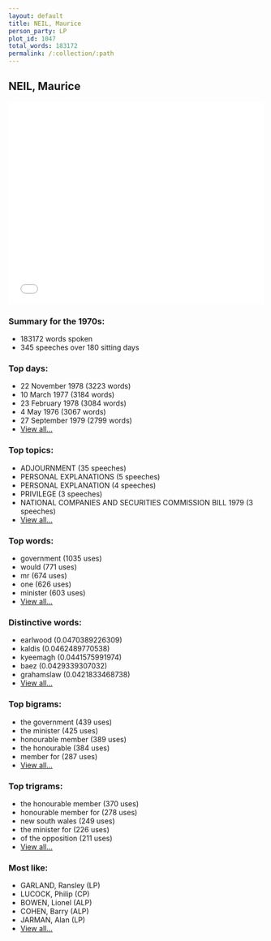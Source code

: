 ```yaml
---
layout: default
title: NEIL, Maurice
person_party: LP
plot_id: 1047
total_words: 183172
permalink: /:collection/:path
---
```


## NEIL, Maurice

<iframe width="100%" height="400" frameborder="0" scrolling="no" src="//plot.ly/~wragge/1047.embed"></iframe>


### Summary for the 1970s:

* 183172 words spoken
* 345 speeches over 180 sitting days


### Top days:

* 22 November 1978 (3223 words)
* 10 March 1977 (3184 words)
* 23 February 1978 (3084 words)
* 4 May 1976 (3067 words)
* 27 September 1979 (2799 words)
* [View all...](days/)


### Top topics:

* ADJOURNMENT (35 speeches)
* PERSONAL EXPLANATIONS (5 speeches)
* PERSONAL EXPLANATION (4 speeches)
* PRIVILEGE (3 speeches)
* NATIONAL COMPANIES AND SECURITIES COMMISSION BILL 1979 (3 speeches)
* [View all...](topics/)


### Top words:

* government (1035 uses)
* would (771 uses)
* mr (674 uses)
* one (626 uses)
* minister (603 uses)
* [View all...](words/)


### Distinctive words:

* earlwood (0.0470389226309)
* kaldis (0.0462489770538)
* kyeemagh (0.0441575991974)
* baez (0.0429339307032)
* grahamslaw (0.0421833468738)
* [View all...](sig_words/)


### Top bigrams:

* the government (439 uses)
* the minister (425 uses)
* honourable member (389 uses)
* the honourable (384 uses)
* member for (287 uses)
* [View all...](bigrams/)


### Top trigrams:

* the honourable member (370 uses)
* honourable member for (278 uses)
* new south wales (249 uses)
* the minister for (226 uses)
* of the opposition (211 uses)
* [View all...](trigrams/)


### Most like:

* GARLAND, Ransley (LP)
* LUCOCK, Philip (CP)
* BOWEN, Lionel (ALP)
* COHEN, Barry (ALP)
* JARMAN, Alan (LP)
* [View all...](similarities/)
